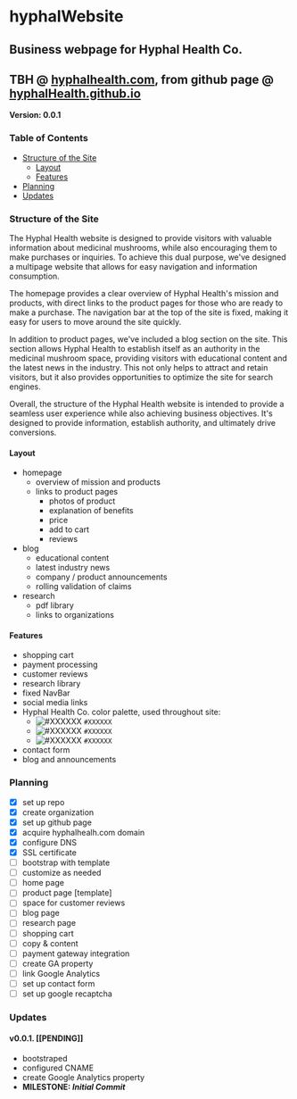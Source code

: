 # hyphalWebsite
## Business webpage for Hyphal Health Co.
## TBH @ [hyphalhealth.com](https://hyphalhealth.com/), from github page @ [hyphalHealth.github.io](https://hyphalHealth.github.io)

**Version: 0.0.1**

### Table of Contents
* [Structure of the Site](#structure-of-the-site)
    * [Layout](#layout)
    * [Features](#features)
* [Planning](#planning)
* [Updates](#updates)


### Structure of the Site
The Hyphal Health website is designed to provide visitors with valuable information about medicinal mushrooms, while also encouraging them to make purchases or inquiries. To achieve this dual purpose, we've designed a multipage website that allows for easy navigation and information consumption.

The homepage provides a clear overview of Hyphal Health's mission and products, with direct links to the product pages for those who are ready to make a purchase. The navigation bar at the top of the site is fixed, making it easy for users to move around the site quickly.

In addition to product pages, we've included a blog section on the site. This section allows Hyphal Health to establish itself as an authority in the medicinal mushroom space, providing visitors with educational content and the latest news in the industry. This not only helps to attract and retain visitors, but it also provides opportunities to optimize the site for search engines.

Overall, the structure of the Hyphal Health website is intended to provide a seamless user experience while also achieving business objectives. It's designed to provide information, establish authority, and ultimately drive conversions.

#### Layout
* homepage
  * overview of mission and products
  * links to product pages
    * photos of product
    * explanation of benefits
    * price
    * add to cart
    * reviews
* blog
  * educational content
  * latest industry news
  * company / product announcements
  * rolling validation of claims
* research
  * pdf library
  * links to organizations

#### Features
* shopping cart
* payment processing
* customer reviews
* research library
* fixed NavBar
* social media links
* Hyphal Health Co. color palette, used throughout site:
	- ![#XXXXXX](https://placehold.it/15/XXXXX/000000?text=+) `#XXXXXX`
	- ![#XXXXXX](https://placehold.it/15/XXXXX/000000?text=+) `#XXXXXX`
	- ![#XXXXXX](https://placehold.it/15/XXXXX/000000?text=+) `#XXXXXX`
* contact form
* blog and announcements

### Planning
- [x] set up repo
- [x] create organization
- [x] set up github page
- [x] acquire hyphalhealh.com domain
- [x] configure DNS
- [x] SSL certificate
- [ ] bootstrap with template
- [ ] customize as needed
- [ ] home page
- [ ] product page [template]
- [ ] space for customer reviews
- [ ] blog page
- [ ] research page
- [ ] shopping cart
- [ ] copy & content
- [ ] payment gateway integration
- [ ] create GA property
- [ ] link Google Analytics
- [ ] set up contact form
- [ ] set up google recaptcha

### Updates
#### v0.0.1. [[PENDING]]
* bootstraped
* configured CNAME
* create Google Analytics property
* **MILESTONE: *Initial Commit***
